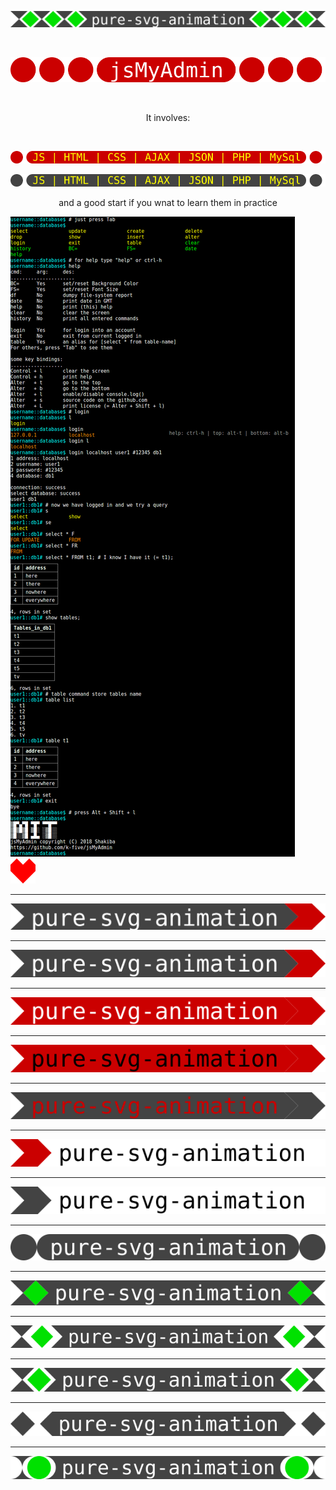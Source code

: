 <p align="center">
  <img src="psa.svg" />
</p>

<br>
<p align="center">
  <img src="jsmyadmin.svg" />
</p>
<br>
<p align="center">It involves:</p>
<br>
<p align="center">
  <img src="allinone.svg" />
</p>
<p align="center">
  <img src="allinone2.svg" />
</p>
<p align="center">and a good start if you wnat to learn them in practice</p>

<img src="jsMyAdmin.png" />

<br>

<img src="heart2.svg" />

<hr>

<img src="head1.svg" />

<hr>

<img src="head2.svg" />

<hr>

<img src="head3.svg" />

<hr>

<img src="head4.svg" />

<hr>

<img src="head5.svg" />

<hr>

<img src="head6.svg" />

<hr>

<img src="head7.svg" />

<hr>

<img src="head8.svg" />

<hr>

<img src="head9.svg" />

<hr>
<p align="center">
<img src="head10.svg" />
</p>

<hr>

<img src="head11.svg" />
<hr>

<img src="head12.svg" />

<hr>

<img  src="head13.svg" />


